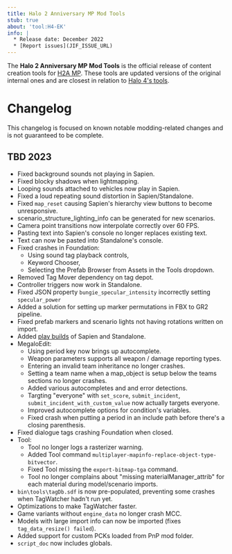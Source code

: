 ```yaml
---
title: Halo 2 Anniversary MP Mod Tools
stub: true
about: 'tool:H4-EK'
info: |
  * Release date: December 2022
  * [Report issues](JIF_ISSUE_URL)
---
```

The **Halo 2 Anniversary MP Mod Tools** is the official release of content creation tools for [H2A MP](~h2amp). These tools are updated versions of the original internal ones and are closest in relation to [Halo 4's tools](~h4-ek).

# Changelog
This changelog is focused on known notable modding-related changes and is not guaranteed to be complete.

## TBD 2023
* Fixed background sounds not playing in Sapien.
* Fixed blocky shadows when lightmapping.
* Looping sounds attached to vehicles now play in Sapien.
* Fixed a loud repeating sound distortion in Sapien/Standalone.
* Fixed `map_reset` causing Sapien's hierarchy view buttons to become unresponsive.
* scenario_structure_lighting_info can be generated for new scenarios.
* Camera point transitions now interpolate correctly over 60 FPS.
* Pasting text into Sapien's console no longer replaces existing text.
* Text can now be pasted into Standalone's console.
* Fixed crashes in Foundation:
  * Using sound tag playback controls,
  * Keyword Chooser,
  * Selecting the Prefab Browser from Assets in the Tools dropdown.
* Removed Tag Mover dependency on tag depot.
* Controller triggers now work in Standalone.
* Fixed JSON property `bungie_specular_intensity` incorrectly setting `specular_power`
* Added a solution for setting up marker permutations in FBX to GR2 pipeline.
* Fixed prefab markers and scenario lights not having rotations written on import.
* Added [play builds](~build-types#optimization-options) of Sapien and Standalone.
* MegaloEdit:
  * Using period key now brings up autocomplete.
  * Weapon parameters supports all weapon / damage reporting types.
  * Entering an invalid team inheritance no longer crashes.
  * Setting a team name when a map_object is setup below the teams sections no longer crashes.
  * Added various autocompletes and and error detections.
  * Targting "everyone" with `set_score`, `submit_incident`, `submit_incident_with_custom_value` now actually targets everyone.
  * Improved autocomplete options for condition's variables.
  * Fixed crash when putting a period in an include path before there's a closing parenthesis.
* Fixed dialogue tags crashing Foundation when closed.
* Tool:
  * Tool no longer logs a rasterizer warning.
  * Added Tool command `multiplayer-mapinfo-replace-object-type-bitvector`.
  * Fixed Tool missing the `export-bitmap-tga` command.
  * Tool no longer complains about "missing materialManager_attrib" for each material during model/scenario imports.
* `bin\tools\tagDb.sdf` is now pre-populated, preventing some crashes when TagWatcher hadn't run yet.
* Optimizations to make TagWatcher faster.
* Game variants without `engine_data` no longer crash MCC.
* Models with large import info can now be imported (fixes `tag_data_resize() failed`).
* Added support for custom PCKs loaded from PnP mod folder.
* `script_doc` now includes globals.